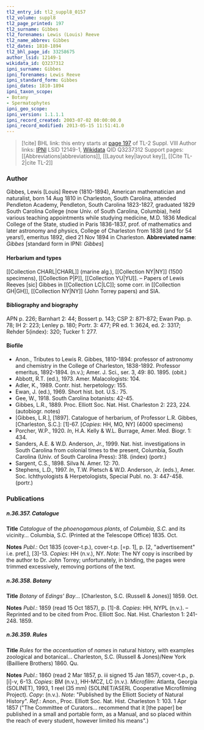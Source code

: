 ```yaml
---
tl2_entry_id: tl2_suppl8_0157
tl2_volume: suppl8
tl2_page_printed: 197
tl2_surname: Gibbes
tl2_forenames: Lewis (Louis) Reeve
tl2_name_abbrev: Gibbes
tl2_dates: 1810-1894
tl2_bhl_page_id: 33258675
author_lsid: 12149-1
wikidata_id: Q3237312
ipni_surname: Gibbes
ipni_forenames: Lewis Reeve
ipni_standard_form: Gibbes
ipni_dates: 1810-1894
ipni_taxon_scope: 
- Botany
- Spermatophytes
ipni_geo_scope: 
ipni_version: 1.1.1.1
ipni_record_created: 2003-07-02 00:00:00.0
ipni_record_modified: 2013-05-15 11:51:41.0
---
```


> [!cite] BHL link: this entry starts at [page 197](https://www.biodiversitylibrary.org/page/33258675) of TL-2 Suppl. VIII
> Author links: [IPNI](https://www.ipni.org/a/12149-1) LSID 12149-1, [Wikidata](https://www.wikidata.org/wiki/Q3237312) QID Q3237312
> Support pages: [[Abbreviations|abbreviations]], [[Layout key|layout key]], [[Cite TL-2|cite TL-2]]

### Author

Gibbes, Lewis \[Louis\] Reeve (1810-1894), American mathematician and naturalist, born 14 Aug 1810 in Charleston, South Carolina, attended Pendleton Academy, Pendleton, South Carolina 1823-1827, graduated 1829 South Carolina College (now Univ. of South Carolina, Columbia), held various teaching appointments while studying medicine, M.D. 1836 Medical College of the State, studied in Paris 1836-1837, prof. of mathematics and later astronomy and physics, College of Charleston from 1838 (and for 54 years!), emeritus 1892, died 21 Nov 1894 in Charleston. 
**Abbreviated name**: *Gibbes* \[standard form in IPNI: *Gibbes*\]

#### Herbarium and types

[[Collection CHARL|CHARL]] (marine alg.), [[Collection NY|NY]] (1500 specimens), [[Collection P|P]], [[Collection YU|YU]]. – Papers of Lewis Reeves \[sic\] Gibbes in [[Collection LC|LC]]; some corr. in [[Collection GH|GH]], [[Collection NY|NY]] (John Torrey papers) and SIA.

#### Bibliography and biography

APN p. 226; Barnhart 2: 44; Bossert p. 143; CSP 2: 871-872; Ewan Pap. p. 78; IH 2: 223; Lenley p. 180; Portr. 3: 477; PR ed. 1: 3624, ed. 2: 3317; Rehder 5(index): 320; Tucker 1: 277.

#### Biofile

- Anon., Tributes to Lewis R. Gibbes, 1810-1894: professor of astronomy and chemistry in the College of Charleston, 1838-1892. Professor emeritus, 1892-1894. (n.v.); Amer. J. Sci., ser. 3, 49: 80. 1895. (obit.)
- Abbott, R.T. (ed.), 1973. Amer. Malacologists: 104.
- Adler, K., 1989. Contr. hist. herpetology: 155.
- Ewan, J. (ed.), 1969. Short hist. bot. U.S.: 75.
- Gee, W., 1918. South Carolina botanists: 42-45.
- Gibbes, L.R., 1889. Proc. Elliott Soc. Nat. Hist. Charleston 2: 223, 224. (autobiogr. notes)
- \[Gibbes, L.R.\], \[1897\]. Catalogue of herbarium, of Professor L.R. Gibbes, \[Charleston, S.C.\]: \[1\]-67. \[*Copies*: HH, MO, NY\] (4000 specimens)
- Porcher, W.P., 1920. *In*, H.A. Kelly & W.L. Burrage, Amer. Med. Biogr. 1: 434.
- Sanders, A.E. & W.D. Anderson, Jr., 1999. Nat. hist. investigations in South Carolina from colonial times to the present, Columbia, South Carolina (Univ. of South Carolina Press): 318. (index) (portr.)
- Sargent, C.S., 1898. Silva N. Amer. 12: 70.
- Stephens, L.D., 1997. *In*, T.W. Pietsch & W.D. Anderson, Jr. (eds.), Amer. Soc. Ichthyologists & Herpetologists, Special Publ. no. 3: 447-458. (portr.)

### Publications

##### n.36.357. Catalogue

**Title**
*Catalogue* of the *phoenogamous plants*, of *Columbia, S.C.* and its vicinity... Columbia, S.C. (Printed at the Telescope Office) 1835. Oct.

**Notes**
*Publ*.: Oct 1835 (cover-t.p.), cover-t.p. \[=p. 1\], p. \[2, "advertisement" i.e. pref.\], \[3\]-13.
*Copies*: HH (n.v.), NY.
*Note*: The NY copy is inscribed by the author to Dr. John Torrey; unfortunately, in binding, the pages were trimmed excessively, removing portions of the text.

##### n.36.358. Botany

**Title**
*Botany* of *Edings' Bay*... \[Charleston, S.C. (Russell & Jones)\] 1859. Oct.

**Notes**
*Publ*.: 1859 (read 15 Oct 1857), p. \[1\]-8. *Copies*: HH, NYPL (n.v.). – Reprinted and to be cited from Proc. Elliott Soc. Nat. Hist. Charleston 1: 241-248. 1859.

##### n.36.359. Rules

**Title**
*Rules* for the *accentuation* of *names* in natural history, with examples zoological and botanical... Charleston, S.C. (Russell & Jones)/New York (Bailliere Brothers) 1860. Qu.

**Notes**
*Publ*.: 1860 (read 2 Mar 1857, p. iii signed 15 Jan 1857), cover-t.p., p. \[i\]-v, 6-13. *Copies*: BM (n.v.), HH-MCZ, LC (n.v.). *Microfilm*: Atlanta, Georgia (SOLINET), 1993, 1 reel (35 mm) (SOLINET/ASERL Cooperative Microfilming Project). *Copy*: (n.v.).
*Note*: "Published by the Elliott Society of Natural History".
*Ref*.: Anon., Proc. Elliott Soc. Nat. Hist. Charleston 1: 103. 1 Apr 1857 ("The Committee of Curators... recommend that it \[the paper\] be published in a small and portable form, as a Manual, and so placed within the reach of every student, however limited his means".)

